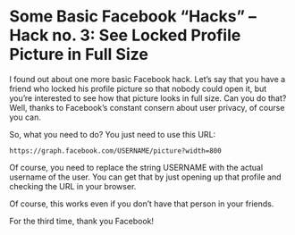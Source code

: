 # Some Basic Facebook “Hacks” – Hack no. 3: See Locked Profile Picture in Full Size

I found out about one more basic Facebook hack. Let’s say that you have a friend who locked his profile picture so that nobody could open it, but you’re interested to see how that picture looks in full size. Can you do that? Well, thanks to Facebook’s constant consern about user privacy, of course you can.

So, what you need to do? You just need to use this URL:

    https://graph.facebook.com/USERNAME/picture?width=800

Of course, you need to replace the string USERNAME with the actual username of the user. You can get that by just opening up that profile and checking the URL in your browser.

Of course, this works even if you don’t have that person in your friends.

For the third time, thank you Facebook!
